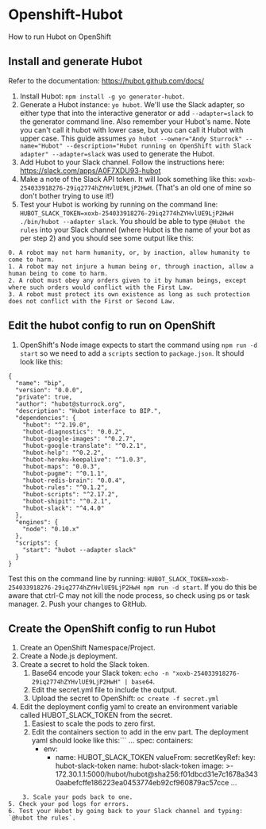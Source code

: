 # Openshift-Hubot
How to run Hubot on OpenShift

## Install and generate Hubot
Refer to the documentation: https://hubot.github.com/docs/
1. Install Hubot:  `npm install -g yo generator-hubot`.
2. Generate a Hubot instance:  `yo hubot`.  We'll use the Slack adapter, so either type that into the interactive generator or add `--adapter=slack` to the generator command line.  Also remember your Hubot's name. Note you can't call it hubot with lower case, but you can call it Hubot with upper case.  This guide assumes `yo hubot --owner="Andy Sturrock" --name="Hubot" --description="Hubot running on OpenShift with Slack adapter" --adapter=slack` was used to generate the Hubot.
3. Add Hubot to your Slack channel.  Follow the instructions here: https://slack.com/apps/A0F7XDU93-hubot
4. Make a note of the Slack API token.  It will look something like this: `xoxb-254033918276-29iq2774hZYHvlUE9LjP2HwH`. (That's an old one of mine so don't bother trying to use it!)
5. Test your Hubot is working by running on the command line: `HUBOT_SLACK_TOKEN=xoxb-254033918276-29iq2774hZYHvlUE9LjP2HwH ./bin/hubot --adapter slack`.  You should be able to type `@Hubot the rules` into your Slack channel (where Hubot is the name of your bot as per step 2) and you should see some output like this:
```
0. A robot may not harm humanity, or, by inaction, allow humanity to come to harm.
1. A robot may not injure a human being or, through inaction, allow a human being to come to harm.
2. A robot must obey any orders given to it by human beings, except where such orders would conflict with the First Law.
3. A robot must protect its own existence as long as such protection does not conflict with the First or Second Law.
```

## Edit the hubot config to run on OpenShift
1. OpenShift's Node image expects to start the command using `npm run -d start` so we need to add a `scripts` section to `package.json`.  It should look like this:
```
{
  "name": "bip",
  "version": "0.0.0",
  "private": true,
  "author": "hubot@sturrock.org",
  "description": "Hubot interface to BIP.",
  "dependencies": {
    "hubot": "^2.19.0",
    "hubot-diagnostics": "0.0.2",
    "hubot-google-images": "^0.2.7",
    "hubot-google-translate": "^0.2.1",
    "hubot-help": "^0.2.2",
    "hubot-heroku-keepalive": "^1.0.3",
    "hubot-maps": "0.0.3",
    "hubot-pugme": "^0.1.1",
    "hubot-redis-brain": "0.0.4",
    "hubot-rules": "^0.1.2",
    "hubot-scripts": "^2.17.2",
    "hubot-shipit": "^0.2.1",
    "hubot-slack": "^4.4.0"
  },
  "engines": {
    "node": "0.10.x"
  },
  "scripts": {
    "start": "hubot --adapter slack"
  }
}
```
Test this on the command line by running: `HUBOT_SLACK_TOKEN=xoxb-254033918276-29iq2774hZYHvlUE9LjP2HwH npm run -d start`.  If you do this be aware that ctrl-C may not kill the node process, so check using ps or task manager.
2. Push your changes to GitHub.

## Create the OpenShift config to run Hubot
1. Create an OpenShift Namespace/Project.
2. Create a Node.js deployment.
3. Create a secret to hold the Slack token.
    1. Base64 encode your Slack token: `echo -n "xoxb-254033918276-29iq2774hZYHvlUE9LjP2HwH" | base64`.
    2. Edit the secret.yml file to include the output.
    3. Upload the secret to OpenShift: `oc create -f secret.yml`
4. Edit the deployment config yaml to create an environment variable called HUBOT_SLACK_TOKEN from the secret.
    1. Easiest to scale the pods to zero first.
    2. Edit the containers section to add in the env part.  The deployment yaml should looke like this:```
...
    spec:
      containers:
        - env:
            - name: HUBOT_SLACK_TOKEN
              valueFrom:
                secretKeyRef:
                  key: hubot-slack-token
                  name: hubot-slack-token
          image: >-
            172.30.1.1:5000/hubot/hubot@sha256:f01dbcd31e7c1678a3430aabefcffe186223ea0453774eb92cf960879ac57cce
...
```
    3. Scale your pods back to one.
5. Check your pod logs for errors.
6. Test your Hubot by going back to your Slack channel and typing: `@hubot the rules`.

